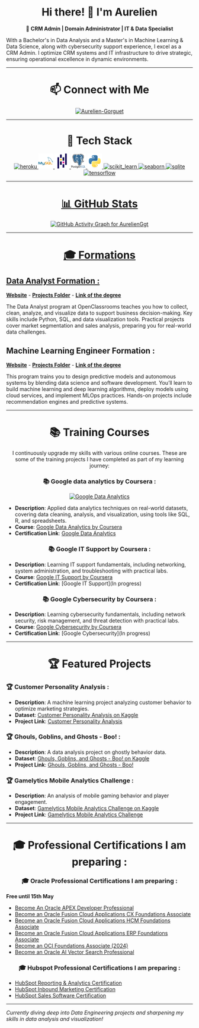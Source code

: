<!-- (Note: GitHub README ne permet pas l'insertion de meta tags, mais nous pouvons optimiser le contenu textuel et les attributs alt pour le SEO.) -->

<h1 align="center">Hi there! 👋 I'm Aurelien</h1>

<p align="center">
  🚀 <strong>CRM Admin | Domain Administrator | IT & Data Specialist</strong><br>
  
  With a Bachelor's in Data Analysis and a Master's in Machine Learning & Data Science, along with cybersecurity support experience, I excel as a CRM Admin. I optimize CRM systems and IT infrastructure to drive strategic, ensuring operational excellence in dynamic environments.
</p>


---

<h1 align="center">📫 Connect with Me</h1>

<p align="center">
<a href="https://www.linkedin.com/in/aurélien-gorguet/" target="blank"><img align="center" src="https://raw.githubusercontent.com/rahuldkjain/github-profile-readme-generator/master/src/images/icons/Social/linked-in-alt.svg" alt="Aurelien-Gorguet" height="30" width="40" /></a>

---

<h1 align="center">🔧 Tech Stack</h1>

  <p align="center"> <a href="https://heroku.com" target="_blank" rel="noreferrer"> <img src="https://www.vectorlogo.zone/logos/heroku/heroku-icon.svg" alt="heroku" width="40" height="40"/> 
  <a href="https://www.mysql.com/" target="_blank" rel="noreferrer"> <img src="https://raw.githubusercontent.com/devicons/devicon/master/icons/mysql/mysql-original-wordmark.svg" alt="mysql" width="40" height="40"/> </a> 
  <a href="https://pandas.pydata.org/" target="_blank" rel="noreferrer"> <img src="https://raw.githubusercontent.com/devicons/devicon/2ae2a900d2f041da66e950e4d48052658d850630/icons/pandas/pandas-original.svg" alt="pandas" width="40" height="40"/> </a> 
  <a href="https://www.postgresql.org" target="_blank" rel="noreferrer"> <img src="https://raw.githubusercontent.com/devicons/devicon/master/icons/postgresql/postgresql-original-wordmark.svg" alt="postgresql" width="40" height="40"/> </a>    <a href="https://www.python.org" target="_blank" rel="noreferrer"> <img src="https://raw.githubusercontent.com/devicons/devicon/master/icons/python/python-original.svg" alt="python" width="40" height="40"/> </a> 
  <a href="https://scikit-learn.org/" target="_blank" rel="noreferrer"> <img src="https://upload.wikimedia.org/wikipedia/commons/0/05/Scikit_learn_logo_small.svg" alt="scikit_learn" width="40" height="40"/> </a> 
  <a href="https://seaborn.pydata.org/" target="_blank" rel="noreferrer"> <img src="https://seaborn.pydata.org/_images/logo-mark-lightbg.svg" alt="seaborn" width="40" height="40"/> </a> <a href="https://www.sqlite.org/" target="_blank" rel="noreferrer"> <img src="https://www.vectorlogo.zone/logos/sqlite/sqlite-icon.svg" alt="sqlite" width="40" height="40"/> </a> 
  <a href="https://www.tensorflow.org" target="_blank" rel="noreferrer"> <img src="https://www.vectorlogo.zone/logos/tensorflow/tensorflow-icon.svg" alt="tensorflow" width="40" height="40"/>

---

<h1 align="center">📊 GitHub Stats</h1>
<p align="center">
  <img src="https://github-readme-activity-graph.vercel.app/graph?username=AurelienGgt&theme=react-dark" alt="GitHub Activity Graph for AurelienGgt">
</p>

---

<h1 align="center">🎓 Formations</h1>

## Data Analyst Formation :

[**Website**](https://openclassrooms.com/fr/paths/324-data-analyst) - [**Projects Folder**](https://github.com/AurelienGgt/Data-Analyst-Formation)  - [**Link of the degree**](https://www.linkedin.com/in/aurélien-gorguet/overlay/education/714039642/multiple-media-viewer?profileId=ACoAADUe15oBgxCNk2J6PSV4APhhQPAlUF-BnPU&treasuryMediaId=1635495790653&type=DOCUMENT&locale=en_US&lipi=urn%3Ali%3Apage%3Ad_flagship3_profile_view_base_media_list%3BHZi9ux7gT6aufPqLUqQShA%3D%3D) 

The Data Analyst program at OpenClassrooms teaches you how to collect, clean, analyze, and visualize data to support business decision-making. Key skills include Python, SQL, and data visualization tools. Practical projects cover market segmentation and sales analysis, preparing you for real-world data challenges.

## Machine Learning Engineer Formation :

[**Website**](https://openclassrooms.com/fr/paths/148-ingenieur-machine-learning) - [**Projects Folder**](https://github.com/AurelienGgt/Machine-Learning-Engineer-formation) - [**Link of the degree**](https://www.linkedin.com/in/aurélien-gorguet/overlay/education/787295248/multiple-media-viewer?profileId=ACoAADUe15oBgxCNk2J6PSV4APhhQPAlUF-BnPU&treasuryMediaId=1635543986567&type=DOCUMENT&locale=en_US&lipi=urn%3Ali%3Apage%3Ad_flagship3_profile_view_base%3BlFGY6%2BbtTLq%2F3aJZFUQN2Q%3D%3D) 

This program trains you to design predictive models and autonomous systems by blending data science and software development. You’ll learn to build machine learning and deep learning algorithms, deploy models using cloud services, and implement MLOps practices. Hands-on projects include recommendation engines and predictive systems.

---

<h1 align="center">📚 Training Courses</h1>

<p align="center">
I continuously upgrade my skills with various online courses. These are some of the training projects I have completed as part of my learning journey:
</p>


 
<h3 align="center">📚  Google data analytics by Coursera :</h3>
<p align="center">
<a href="https://www.coursera.com" target="_blank" rel="noreferrer"> <img src="https://images.credly.com/size/340x340/images/d41de2b7-cbc2-47ec-bcf1-ebecbe83872f/GCC_badge_DA_1000x1000.png" alt="Google Data Analytics" width="80" height="80"/> </a>  
</p>

- **Description**: Applied data analytics techniques on real-world datasets, covering data cleaning, analysis, and visualization, using tools like SQL, R, and spreadsheets.
- **Course**: [Google Data Analytics by Coursera](https://www.coursera.org/professional-certificates/google-data-analytics)
- **Certification Link**: [Google Data Analytics](https://www.credly.com/earner/earned/badge/b1b94bbb-55bc-4df5-a372-960fb529a17e)

<h3 align="center">📚  Google IT Support by Coursera :</h3>

- **Description**: Learning IT support fundamentals, including networking, system administration, and troubleshooting with practical labs.
- **Course**: [Google IT Support by Coursera](https://www.coursera.org/professional-certificates/google-it-support)
- **Certification Link**: [Google IT Support](In progress)

<h3 align="center">📚  Google Cybersecurity by Coursera :</h3>

- **Description**: Learning cybersecurity fundamentals, including network security, risk management, and threat detection with practical labs.
- **Course**: [Google Cybersecurity by Coursera](https://www.coursera.org/programs/google-ateliers-numeriques-7uvyv/professional-certificates/google-cybersecurity?collectionId=0yhy3)
- **Certification Link**: [Google Cybersecurity](In progress)


---

<h1 align="center">🏆 Featured Projects</h1>

### 🏆 Customer Personality Analysis :

- **Description**: A machine learning project analyzing customer behavior to optimize marketing strategies.
- **Dataset**: [Customer Personality Analysis on Kaggle](https://www.kaggle.com/datasets/imakash3011/customer-personality-analysis/code?datasetId=1546318&sortBy=voteCount)
- **Project Link**: [Customer Personality Analysis](https://github.com/AurelienGgt/Customer-Personality-Analysis)

### 🏆 Ghouls, Goblins, and Ghosts - Boo! :

- **Description**: A data analysis project on ghostly behavior data.
- **Dataset**: [Ghouls, Goblins, and Ghosts - Boo! on Kaggle](https://www.kaggle.com/datasets/imakash3011/customer-personality-analysis/code?datasetId=1546318&sortBy=voteCount)
- **Project Link**: [Ghouls, Goblins, and Ghosts - Boo!](https://github.com/AurelienGgt/ghouls-goblins-and-ghosts-boo)

### 🏆 Gamelytics Mobile Analytics Challenge :

- **Description**: An analysis of mobile gaming behavior and player engagement.
- **Dataset**: [Gamelytics Mobile Analytics Challenge on Kaggle](https://www.kaggle.com/datasets/debs2x/gamelytics-mobile-analytics-challenge/code)
- **Project Link**: [Gamelytics Mobile Analytics Challenge](https://github.com/AurelienGgt/Gamelytics_Mobile_Analytics_Challenge)

---

<h1 align="center">🎓 Professional Certifications I am preparing :</h1>


<h3 align="center">🎓 Oracle Professional Certifications I am preparing :</h3>

**Free until 15th May**
  

- [Become An Oracle APEX Developer Professional](https://mylearn.oracle.com/ou/learning-path/become-an-oracle-apex-developer-professional/146080)
- [Become an Oracle Fusion Cloud Applications CX Foundations Associate](https://mylearn.oracle.com/ou/learning-path/become-an-oracle-fusion-cloud-applications-cx-foundations-associate/146887)
- [Become an Oracle Fusion Cloud Applications HCM Foundations Associate](https://mylearn.oracle.com/ou/learning-path/become-an-oracle-fusion-cloud-applications-hcm-foundations-associate/146869)
- [Become an Oracle Fusion Cloud Applications ERP Foundations Associate](https://mylearn.oracle.com/ou/learning-path/become-an-oracle-fusion-cloud-applications-erp-foundations-associate/146907)
- [Become an OCI Foundations Associate (2024)](https://mylearn.oracle.com/ou/learning-path/become-an-oci-foundations-associate-2024-localized-exams/139374)
- [Become an Oracle AI Vector Search Professional](https://mylearn.oracle.com/ou/learning-path/become-an-oracle-ai-vector-search-professional/144854)

<h3 align="center">🎓 Hubspot Professional Certifications I am preparing :</h3>

- [HubSpot Reporting & Analytics Certification](https://www.hubspot.com/acp/reporting-analytics)
- [HubSpot Inbound Marketing Certification](https://academy.hubspot.com/courses/inbound-marketing)
- [HubSpot Sales Software Certification](https://academy.hubspot.com/courses/hubspot-sales-hub-software)
	

---

*Currently diving deep into Data Engineering projects and sharpening my skills in data analysis and visualization!*
